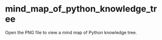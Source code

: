 # mind_map_of_python_knowledge_tree
 Open the PNG file to view a mind map of Python knowledge tree.
